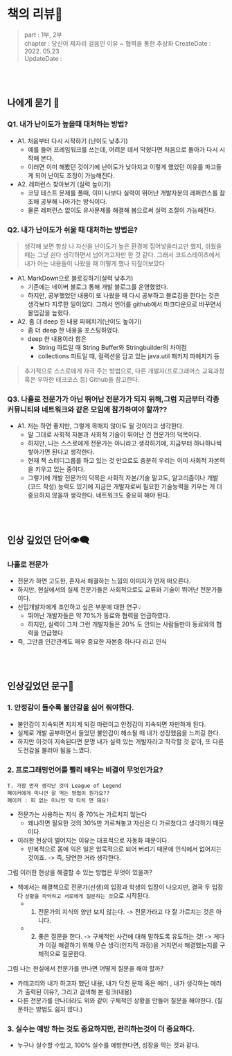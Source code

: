 # 책의 리뷰📔
> part : 1부, 2부  
> chapter : 당신이 제자리 걸음인 이유 ~ 협력을 통한 추상화 
> CreateDate : 2022. 05.23  
> UpdateDate :  

<br></br>

## 나에게 묻기 💭

### Q1. 내가 난이도가 높을때 대처하는 방법?
 - A1. 처음부터 다시 시작하기 (난이도 낮추기)
    - 예를 들어 프레임워크를 쓰는데, 어려운 데서 막혔다면 처음으로 돌아가 다시 시작해 본다. 
    - 이러면 이미 해봤던 것이기에 난이도가 낮아지고 이렇게 했었던 이유를 파고들게 되어 난이도 조정이 가능해진다.  
 - A2. 레퍼런스 찾아보기 (실력 높이기)
    - 코딩 테스트 문제를 풀때, 이미 나보다 실력이 뛰어난 개발자분의 레퍼런스를 참조해 공부해 나아가는 방식이다.
    - 물론 레퍼런스 없이도 유사문제를 해결해 봄으로써 실력 조절이 가능해진다.
### Q2. 내가 난이도가 쉬울 때 대처하는 방법은?
> 생각해 보면 항상 나 자신을 난이도가 높은 환경에 집어넣을라고만 했지, 쉬웠을 때는 그냥 쉰다 생각하면서 넘어가고자만 한 것 같다.
> 그래서 코드스테이츠에서 내가 아는 내용들이 나왔을 때 어떻게 했나 되짚어보았다

 - A1. MarkDown으로 블로깅하기(실력 낮추기)
    - 기존에는 네이버 블로그 통해 개발 블로그를 운영했었다.
    - 하지만, 공부했었던 내용이 또 나왔을 때 다시 공부하고 블로깅을 한다는 것은 생각보다 지루한 일이었다. 그래서 언어를 github에서 마크다운으로 바꾸면서 몰입감을 높혔다.
 - A2. 좀 더 deep 한 내용 파헤치기(난이도 높이기)
    - 좀 더 deep 한 내용을 포스팅하였다.
    - deep 한 내용이라 함은
      - String 파트일 때 String Buffer와 Stringbuilder의 차이점
      - collections 파트일 때, 컬렉션을 담고 있는 java.util 패키지 파헤치기 등 
>  추가적으로 스스로에게 자극 주는 방법으로, 다른 개발자(프로그래머스 교육과정 혹은 우아한 테크코스 등) Github을 참고한다.

### Q3. 나홀로 전문가가 아닌 뛰어난 전문가가 되지 위해,그럼 지금부터 각종 커뮤니티와 네트워크와 같은 모임에 참가하여야 할까??
 - A1. 저는 하면 좋지만, 그렇게 목매지 않아도 될 것이라고 생각한다. 
   -  말 그대로 사회적 자본과 사회적 기술이 뛰어난 건 전문가의 덕목이다.
   -  하지만, 나는 스스로에게 전문가는 아니라고 생각하기에, 지금부터 하나하나씩 쌓아가면 된다고 생각한다.
   -  현재 책 스터디그룹를 하고 있는 것 만으로도 충분히 우리는 이미 사회적 자본력을 키우고 있는 중이다.
   -  그렇기에 개발 전문가의 덕목은 사회적 자본/기술 말고도, 알고리즘이나 개발(코드 작성) 능력도 있기에 지금은 개발자로써 필요한 기술능력을 키우는 게 더 중요하지 않을까 생각한다. 네트워크도 중요히 해야 된다.

<br></br>

## 인상 깊었던 단어👁‍🗨
 ### 나홀로 전문가 
  - 전문가 하면 고도한, 혼자서 해결하는 느낌의 이미지가 먼저 떠오른다. 
  - 하지만, 현실에서의 실제 전문가들은 사회적으로도  교류와 기술이 뛰어난 전문가들이다. 
  - 신입개발자에게 조언하고 싶은 부분에 대한 연구💡
     -  뛰어난 개발자들은 약 70%가 동료와 협력을 언급하였다.
     -  하지만, 실력이 그저 그런 개발자들은 20% 도 안되는 사람들만이 동료와의 협력을 언급했다
  - 즉, 그만큼 인간관계도 매우 중요한 자본중 하나다 라고 인식

<br></br>

## 인상깊었던 문구💬

### 1. 안정감이 들수록 불안감을 심어 줘야한다.
 - 불안감이 지속되면 지치게 되길 마련이고 안정감이 지속되면 자만하게 된다.
 - 실제로 개발 공부하면서 들었던 불안감이 해소될 때 내가 성장했음을 느끼길 한다.
 - 하지만 이것이 지속된다면 분명 내가 실력 있는 개발자라고 착각할 것 같아, 또 다른 도전감을 불러야 됨을 느꼈다.

### 2. 프로그래밍언어를 빨리 배우는 비결이 무엇인가요?
```
T. 가장 먼저 생각난 것이 League of Legend
페이커에게 미니언 잘 먹는 방법이 뭔가요??
페이커 : 피 없는 미니언 막 타치 면 돼요!
```
 - 전문가는 사용하는 지식 중 70%는 가르치지 않는다
    -  왜냐하면 필요한 것의 30%만 가르쳐놓고 자신은 다 가르쳤다고 생각하기 때문이다.
 - 이러한 현상이 벌어지는 이유는 대표적으로 자동화 때문이다.
    - 반복적으로 몸에 익은 일은 암묵적으로 되어 버리기 때문에 인식에서 없어지는 것이죠. -> 즉, 당연한 거라 생각한다.

그럼 이러한 현상을 해결할 수 있는 방법은 무엇이 있을까?
 - 책에서는 해결책으로 전문가(선생)의 입장과 학생의 입장이 나오지만, 결국 두 입장 다 `상황을 파악하고 서로에게 질문하는 것`으로 시작된다. 
    - 1. 전문가의 지식의 양만 보지 않는다. -> 전문가라고 다 잘 가르치는 것은 아니다. 
    - 2. 좋은 질문을 한다.  ->  구체적인 사건에 대해 말하도록 유도하는 것! -> 게다가 이걸 해결하기 위해 무슨 생각(인지적 과정)을 거치면서 해결했는지를 구체적으로 질문한다.

그럼 나는 현실에서 전문가를 만나면 어떻게 질문을 해야 할까?
 - 카테고리와 내가 하고자 했던 내용,  내가 닥친 문제 혹은 에러 , 내가 생각하는 에러가 출력된 이유?, 그리고 검색해 본 링크(내용)
 - 다른 전문가를 만나더라도 위와 같이 구체적인 상황을 만들어 질문을 해야한다. (질문하는 방법도 쉽지 않다.)


### 3. 실수는 예방 하는 것도 중요하지만, 관리하는것이 더 중요하다.
 - 누구나 실수할 수있고, 100% 실수를 예방한다면, 성장을 막는 것과 같다.


